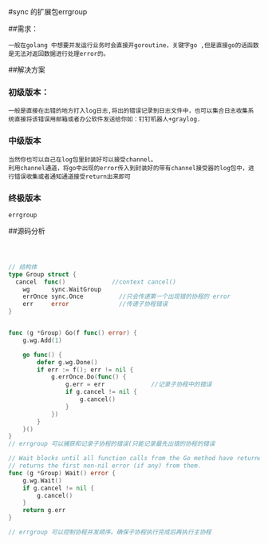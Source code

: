 #sync 的扩展包errgroup

##需求：

	一般在golang 中想要并发运行业务时会直接开goroutine，关键字go ,但是直接go的话函数是无法对返回数据进行处理error的。
##解决方案

### 初级版本：
	一般是直接在出错的地方打入log日志,将出的错误记录到日志文件中，也可以集合日志收集系统直接将该错误用邮箱或者办公软件发送给你如：钉钉机器人+graylog.

### 中级版本
	当然你也可以自己在log包里封装好可以接受channel。
	利用channel通道，将go中出现的error传入到封装好的带有channel接受器的log包中，进行错误收集或者通知通道接受return出来即可

### 终极版本
	errgroup

##源码分析
```go



// 结构体
type Group struct {
  cancel  func()             //context cancel()
    wg      sync.WaitGroup
    errOnce sync.Once          //只会传递第一个出现错的协程的 error
    err     error              //传递子协程错误
}


func (g *Group) Go(f func() error) {
    g.wg.Add(1)

    go func() {
        defer g.wg.Done()
        if err := f(); err != nil {
            g.errOnce.Do(func() {
                g.err = err             //记录子协程中的错误
                if g.cancel != nil {
                    g.cancel()
                }
            })
        }
    }()
}
// errgroup 可以捕获和记录子协程的错误(只能记录最先出错的协程的错误

// Wait blocks until all function calls from the Go method have returned, then
// returns the first non-nil error (if any) from them.
func (g *Group) Wait() error {
    g.wg.Wait()
    if g.cancel != nil {
        g.cancel()
    }
    return g.err
}

// errgroup 可以控制协程并发顺序。确保子协程执行完成后再执行主协程

```